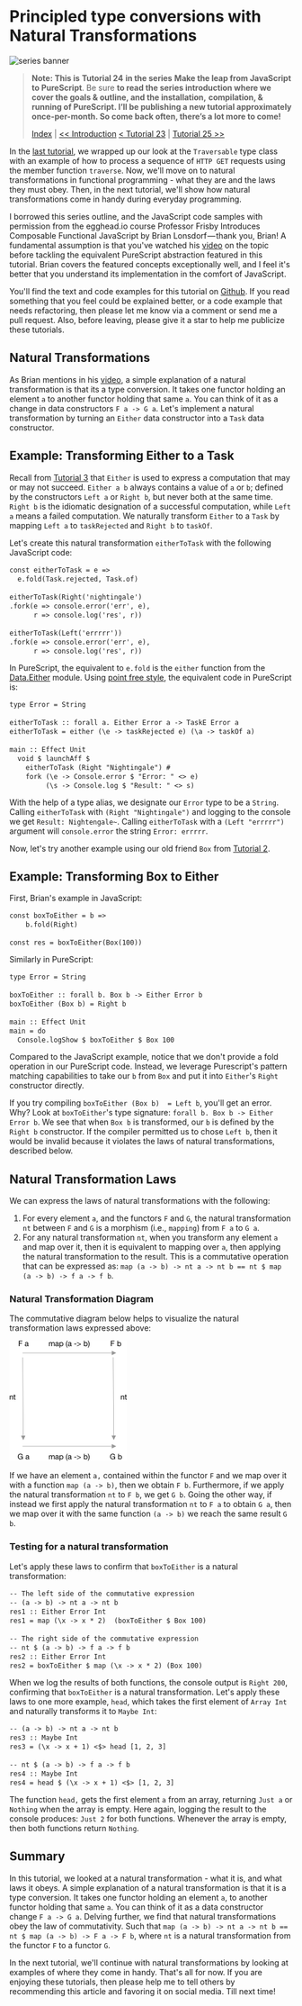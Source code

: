 # Principled type conversions with Natural Transformations

![series banner](../resources/glitched-abstract.jpg)

> **Note: This is** **Tutorial 24** **in the series** **Make the leap from JavaScript to PureScript**. Be sure
> **to read the series introduction where we cover the goals & outline, and the installation,**
> **compilation, & running of PureScript. I’ll be publishing a new tutorial approximately**
> **once-per-month. So come back often, there’s a lot more to come!**
> 
> [Index](https:github.com/adkelley/javascript-to-purescript/tree/master/md) | [<< Introduction](https:github.com/adkelley/javascript-to-purescript) [< Tutorial 23](https:github.com/adkelley/javascript-to-purescript/tree/master/tut23) | [Tutorial 25 >>](https:github.com/adkelley/javascript-to-purescript/tree/master/tut25)

In the [last tutorial](https://github.com/adkelley/javascript-to-purescript/tree/master/tut23/), we wrapped up our look at the `Traversable` type class with an example of how to process a sequence of `HTTP GET` requests using the member function `traverse`. Now, we'll move on to natural transformations in functional programming - what they are and the laws they must obey.  Then, in the next tutorial, we'll show how natural transformations come in handy during everyday programming.

I borrowed this series outline, and the JavaScript code samples with permission from the egghead.io course Professor Frisby Introduces Composable Functional JavaScript by
Brian Lonsdorf — thank you, Brian! A fundamental assumption is that you've watched his [video](https://egghead.io/lessons/javascript-principled-type-conversions-with-natural-transformations) on the topic before tackling the equivalent PureScript abstraction
featured in this tutorial. Brian covers the featured concepts exceptionally well, and I feel it's better that you understand its implementation in the comfort of JavaScript.

You'll find the text and code examples for this tutorial on [Github](https://github.com/adkelley/javascript-to-purescript/tree/master/tut23).  If you read something that you feel could be explained better, or a code example that needs refactoring, then please let me know via a comment or send me a pull request.  Also, before leaving, please give it a star to help me publicize these tutorials.


## Natural Transformations

As Brian mentions in his [video](https://egghead.io/lessons/javascript-principled-type-conversions-with-natural-transformations), a simple explanation of a natural transformation is that its a type conversion. It takes one functor holding an element `a` to another functor holding that same `a`.  You can think of it as a change in data constructors `F a -> G a`.  Let's implement a natural transformation by turning an `Either`  data constructor into a `Task` data constructor.


## Example: Transforming Either to a Task

Recall from [Tutorial 3](https://github.com/adkelley/javascript-to-purescript/blob/master/tut03/README.md) that `Either` is used to express a computation that may or may not succeed.  `Either a b` always contains a value of `a` or `b`; defined by the constructors `Left a` or `Right b`, but never both at the same time.  `Right b` is the idiomatic designation of a successful computation, while `Left a` means a failed computation.  We naturally transform `Either` to a `Task` by mapping `Left a` to `taskRejected` and `Right b` to `taskOf`.

Let's create this natural transformation `eitherToTask` with the following JavaScript code:

    const eitherToTask = e =>
      e.fold(Task.rejected, Task.of)
    
    eitherToTask(Right('nightingale')
    .fork(e => console.error('err', e),
          r => console.log('res', r))
    
    eitherToTask(Left('errrrr'))
    .fork(e => console.error('err', e),
          r => console.log('res', r))

In PureScript, the equivalent to `e.fold` is the `either` function from the [Data.Either](https://pursuit.purescript.org/packages/purescript-either/4.1.1/docs/Data.Either#v:either) module.  Using [point free style](https://en.wikipedia.org/wiki/Tacit_programming), the equivalent code in PureScript is:

    type Error = String
    
    eitherToTask :: forall a. Either Error a -> TaskE Error a
    eitherToTask = either (\e -> taskRejected e) (\a -> taskOf a)
    
    main :: Effect Unit
      void $ launchAff $
        eitherToTask (Right "Nightingale") #
        fork (\e -> Console.error $ "Error: " <> e)
             (\s -> Console.log $ "Result: " <> s)

With the help of a type alias, we designate our `Error` type to be a `String`.  Calling `eitherToTask` with `(Right "Nightingale")` and logging to the console we get `Result: Nightengale~`. Calling `eitherToTask` with a `(Left "errrrr")` argument will `console.error` the string `Error: errrrr`.

Now, let's try another example using our old friend `Box` from [Tutorial 2](https://github.com/adkelley/javascript-to-purescript/tree/master/tut02).


## Example: Transforming Box to Either

First, Brian's example in JavaScript:

    const boxToEither = b =>
        b.fold(Right)
    
    const res = boxToEither(Box(100))

Similarly in PureScript:

    type Error = String
    
    boxToEither :: forall b. Box b -> Either Error b
    boxToEither (Box b) = Right b
    
    main :: Effect Unit
    main = do
      Console.logShow $ boxToEither $ Box 100

Compared to the JavaScript example, notice that we don't provide a fold operation in our PureScript code. Instead, we leverage Purescript's pattern matching capabilities to take our `b` from `Box` and put it into `Either`'s `Right` constructor directly.

If you try compiling `boxToEither (Box b)  = Left b`, you'll get an error.  Why? Look at `boxToEither`'s type signature: `forall b. Box b -> Either Error b`.  We see that when `Box b` is transformed, our `b` is defined by the `Right b` constructor.  If the compiler permitted us to chose `Left b`, then it would be invalid because it violates the laws of natural transformations, described below.


## Natural Transformation Laws

We can express the laws of natural transformations with the following:

1.  For every element `a`, and the functors `F` and `G`, the natural transformation `nt` between `F` and `G` is a morphism (i.e., `mapping`) from `F a` to `G a`.
2.  For any natural transformation `nt`, when you transform any element `a` and map over it, then it is equivalent to mapping over `a`, then applying the natural transformation to the result.  This is a commutative operation that can be expressed as: `map (a -> b) -> nt a -> nt b == nt $ map (a -> b) -> f a -> f b`.


### Natural Transformation Diagram

The commutative diagram below helps to visualize the natural transformation laws expressed above:

![img](../resources/natural_transformation.png)

If we have an element `a,` contained within the functor `F` and we map over it with a function `map (a -> b)`, then we obtain `F b`.  Furthermore, if we apply the natural transformation `nt` to `F b`, we get `G b`.  Going the other way, if instead we first apply the natural transformation `nt` to `F a` to obtain `G a`, then we map over it with the same function `(a -> b)` we reach the same result `G b`.


### Testing for a natural transformation

Let's apply these laws to confirm that `boxToEither` is a natural transformation:

    -- The left side of the commutative expression
    -- (a -> b) -> nt a -> nt b
    res1 :: Either Error Int
    res1 = map (\x -> x * 2)  (boxToEither $ Box 100)
    
    -- The right side of the commutative expression
    -- nt $ (a -> b) -> f a -> f b
    res2 :: Either Error Int
    res2 = boxToEither $ map (\x -> x * 2) (Box 100)

When we log the results of both functions, the console output is `Right 200`, confirming that `boxToEither` is a natural transformation.   Let's apply these laws to one more example, `head`, which takes the first element of `Array Int` and naturally transforms it to `Maybe Int`:

    -- (a -> b) -> nt a -> nt b
    res3 :: Maybe Int
    res3 = (\x -> x + 1) <$> head [1, 2, 3]
    
    -- nt $ (a -> b) -> f a -> f b
    res4 :: Maybe Int
    res4 = head $ (\x -> x + 1) <$> [1, 2, 3]

The function `head,` gets the first element `a` from an array, returning `Just a` or `Nothing` when the array is empty.  Here again, logging the result to the console produces: `Just 2` for both functions.  Whenever the array is empty, then both functions return `Nothing`.


## Summary

In this tutorial, we looked at a natural transformation - what it is, and what laws it obeys.  A simple explanation of a natural transformation is that it is a type conversion. It takes one functor holding an element `a`, to another functor holding that same `a`.  You can think of it as a data constructor change `F a -> G a`.  Delving further, we find that natural transformations obey the law of commutativity.  Such that `map (a -> b) -> nt a -> nt b == nt $ map (a -> b) -> F a -> F b`, where `nt` is a natural transformation from the functor `F` to a functor `G`.

In the next tutorial, we'll continue with natural transformations by looking at examples of where they come in handy. That's all for now.   If you are enjoying these tutorials, then please help me to tell others by recommending this article and favoring it on social media.  Till next time!

